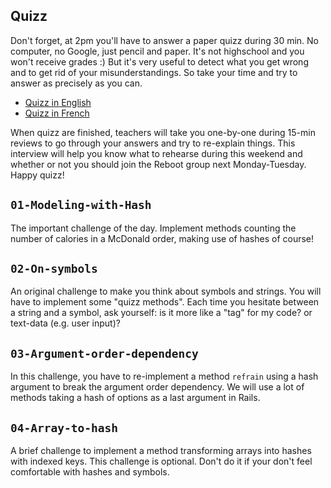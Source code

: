 ## Quizz

Don't forget, at 2pm you'll have to answer a paper quizz during 30 min. No computer, no Google, just pencil and paper. It's not highschool and you won't receive grades :) But it's very useful to detect what you get wrong and to get rid of your misunderstandings. So take your time and try to answer as precisely as you can.

- [Quizz in English](https://github.com/lewagon/quizzes/raw/gh-pages/pdf/1-ruby-english.pdf)
- [Quizz in French](https://github.com/lewagon/quizzes/raw/gh-pages/pdf/1-ruby-french.pdf)

When quizz are finished, teachers will take you one-by-one during 15-min reviews to go through your answers and try to re-explain things. This interview will help you know what to rehearse during this weekend and whether or not you should join the Reboot group next Monday-Tuesday. Happy quizz!

## `01-Modeling-with-Hash`

The important challenge of the day. Implement methods counting the number of calories in a McDonald order, making use of hashes of course!

## `02-On-symbols`
An original challenge to make you think about symbols and strings. You will have to implement some "quizz methods". Each time you hesitate between a string and a symbol, ask yourself: is it more like a "tag" for my code? or text-data (e.g. user input)?

## `03-Argument-order-dependency`
In this challenge, you have to re-implement a method `refrain` using a hash argument to break the argument order dependency. We will use a lot of methods taking a hash of options as a last argument in Rails.

## `04-Array-to-hash`
A brief challenge to implement a method transforming arrays into hashes with indexed keys. This challenge is optional. Don't do it if your don't feel comfortable with hashes and symbols.
